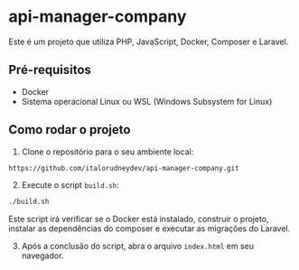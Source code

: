# api-manager-company

Este é um projeto que utiliza PHP, JavaScript, Docker, Composer e Laravel.

## Pré-requisitos

- Docker
- Sistema operacional Linux ou WSL (Windows Subsystem for Linux)

## Como rodar o projeto

1. Clone o repositório para o seu ambiente local:

```bash
https://github.com/italorudneydev/api-manager-company.git
```

2. Execute o script `build.sh`:

```bash
./build.sh
```

Este script irá verificar se o Docker está instalado, construir o projeto, instalar as dependências do composer e executar as migrações do Laravel.

3. Após a conclusão do script, abra o arquivo `index.html` em seu navegador.

